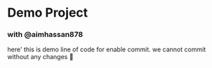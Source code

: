 # Demo Project
### with @aimhassan878

here' this is demo line of code for enable commit. we cannot commit without any changes :tada:
